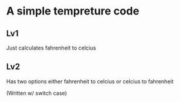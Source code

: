 <h1>A simple tempreture code</h1>

<h2>Lv1</h1>
<p>Just calculates fahrenheit to celcius</p>

<h2>Lv2</h2>
<p>Has two options either fahrenheit to celcius or celcius to fahrenheit</p>
<p>(Written w/ switch case)</p>
